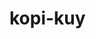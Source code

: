 # kopi-kuy
<!DOCTYPE html>
<html lang="id">

<head>
    <meta charset="UTF-8">
    <meta http-equiv="X-UA-Compatible" content="IE=edge">
    <meta name="viewport" content="width=device-width, initial-scale=1.0">
    <link rel="shortcut icon" href="images/favicon/favicon.ico" type="image/x-icon">
    <title>Produk</title>
    <link rel="shortcut icon" href="images/favicon.ico" type="image/x-icon">
    <link rel="stylesheet" href="vendor/bootstrap/bootstrap.min.css">
    <link rel="stylesheet" href="vendor/bootstrap/bootstrap-icons.css">
    <script src="vendor/bootstrap/bootstrap.bundle.min.js"></script>
    <link rel="stylesheet" href="https://rikikurnia.com/block/vendor/rikiblock/css/riki_block.css">
    <style>
        section {
            min-height: 90vh;
        }

        .bg-cokelat {
            background-color: rgb(167, 105, 6);
        }
    </style>
    <script src="js/jquery-3.6.3.min.js"></script>
</head>

<body>
    <!-- Tulis Kode Bootstrap Di Bawah Sini -->

    <nav class="navbar navbar-expand-lg bg-success navbar-dark w-100 fixed-top">
        <div class="container-fluid">
            <a class="navbar-brand" href="#">
                <img class="logo" src="images/logo/logo_kuy.png" height="40">
            </a>
            <button class="navbar-toggler" type="button" data-bs-toggle="collapse"
                data-bs-target="#navbarSupportedContent" aria-controls="navbarSupportedContent" aria-expanded="false"
                aria-label="Toggle navigation">
                <span class="navbar-toggler-icon"></span>
            </button>
            <div class="collapse navbar-collapse" id="navbarSupportedContent">
                <ul class="navbar-nav ms-auto me-3 mb-2 mb-lg-0">
                    <li class="nav-item">
                        <a class="nav-link active" aria-current="page" href="index.html">Home</a>
                    </li>
                    <li class="nav-item">
                        <a class="nav-link" href="index.html#best-seller">Best Seller</a>
                    </li>
                    <li class="nav-item">
                        <a class="nav-link" href="index.html#our-team">Our Team</a>
                    </li>
                    <li class="nav-item">
                        <a class="nav-link" href="index.html#review">Review</a>
                    </li>
                    <li class="nav-item">
                        <a class="nav-link" href="index.html#contact-us">Contact Us</a>
                    </li>
                </ul>
                <a class="btn btn-outline-light" href="https://wa.me/6281290465034" target="_blank">Chat <i
                        class="bi bi-whatsapp"></i></a>

            </div>
        </div>
    </nav>


    <section class="produk mt-5 pt-5 text-center">
        <div class="container">
            <h1 id="judul">Silahkan Pilih Kopi Anda !</h1>
            <p>KUALITAS NO 1 NO BOHONG BOHONG</p>
            <hr class="border border-success border-3 opacity-75">

            <div class="form-floating col-md-4 m-auto">
                <select class="form-select" id="select_kopi">
                    <option selected disabled>-</option>
                    <option value="arabica">Arabica</option>
                    <option value="robusta">Robusta</option>
                </select>
                <label for="select_kopi">Pilih Jenis Kopi</label>
            </div>

            <div id="baris_produk" class="row row-cols-1 row-cols-sm-2 row-cols-md-3 row-cols-lg-4 my-4">

                <div class="col mb-4">
                    <div class="card">
                        <img src="images/produk/anime.jpg" class="card-img-top" alt="...">
                        <div class="card-body">
                            <h5 class="card-title">Cappuccino</h5>
                            <div class="row keterangan my-4">
                                <div class="col">
                                    100 Gram
                                </div>
                                <div class="col">
                                    24.000
                                </div>
                            </div>
                            <a href="#" class="btn btn-success w-100">Beli</a>
                        </div>
                    </div>
                </div>

            </div>



        </div>
    </section>

    <footer class="bg-success py-4">
        <div class="container">
            <div class="row align-items-center">
                <div class="col-md-8">
                    <ul class="nav">
                        <li class="nav-item">
                            <a class="nav-link link-light active" aria-current="page" href="index.html">Home</a>
                        </li>
                        <li class="nav-item">
                            <a class="nav-link link-light" href="index.html#best-seller">Best Seller</a>
                        </li>
                        <li class="nav-item">
                            <a class="nav-link link-light" href="index.html#our-team">Our Team</a>
                        </li>
                        <li class="nav-item">
                            <a class="nav-link link-light" href="index.html#review">Review</a>
                        </li>
                        <li class="nav-item">
                            <a class="nav-link link-light" href="index.html#contact-us">Contact Us</a>
                        </li>
                    </ul>
                </div>
                <div class="col-md-4 text-light text-end">
                    Copyright Kopi Kuy 2023
                </div>
            </div>
        </div>
    </footer>

    <script>
        /* Tulis Javascript Di bawah Sini*/
        var sumber = "https://rikikurnia.com/prakerja/api/kopi"
        var sumber2 = "data.json"

        select_kopi.onchange = function () {
            var dipilih = select_kopi.value
            console.log(dipilih)

            var template = ""

            $.getJSON(sumber).then(function (data) {
                var data_kopi = data[dipilih]
                console.log(data_kopi)

                data_kopi.forEach(item => {
                    template += `<div class="col mb-4">
                        <div class="card">
                            <img src="${item.foto}" class="card-img-top" alt="...">
                            <div class="card-body">
                                <h5 class="card-title">${item.nama}</h5>
                                <div class="row keterangan my-4">
                                    <div class="col">
                                        ${item.size}
                                    </div>
                                    <div class="col">
                                        ${item.harga}
                                    </div>
                                </div>
                                <a href="${item.link}" class="btn btn-success w-100">Beli</a>
                            </div>
                        </div>
                    </div>`
                })

                baris_produk.innerHTML = template

            })
        }
    </script>
</body>

</html>
